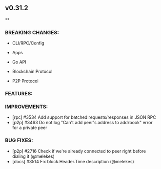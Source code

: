 ## v0.31.2

**

### BREAKING CHANGES:

* CLI/RPC/Config

* Apps

* Go API

* Blockchain Protocol

* P2P Protocol

### FEATURES:

### IMPROVEMENTS:
- [rpc] \#3534 Add support for batched requests/responses in JSON RPC
- [p2p] \#3463 Do not log "Can't add peer's address to addrbook" error for a private peer

### BUG FIXES:
- [p2p] \#2716 Check if we're already connected to peer right before dialing it (@melekes)
- [docs] \#3514 Fix block.Header.Time description (@melekes)
